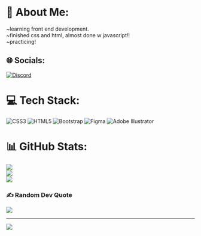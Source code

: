 # 💫 About Me:
~learning front end development.<br>~finished css and html, almost done w javascript!!<br>~practicing!


## 🌐 Socials:
[![Discord](https://img.shields.io/badge/Discord-%237289DA.svg?logo=discord&logoColor=white)](https://discord.gg/irisxiiiv) 

# 💻 Tech Stack:
![CSS3](https://img.shields.io/badge/css3-%231572B6.svg?style=for-the-badge&logo=css3&logoColor=white) ![HTML5](https://img.shields.io/badge/html5-%23E34F26.svg?style=for-the-badge&logo=html5&logoColor=white) ![Bootstrap](https://img.shields.io/badge/bootstrap-%23563D7C.svg?style=for-the-badge&logo=bootstrap&logoColor=white) 	![Figma](https://img.shields.io/badge/figma-%23F24E1E.svg?style=for-the-badge&logo=figma&logoColor=white) ![Adobe Illustrator](https://img.shields.io/badge/adobeillustrator-%23FF9A00.svg?style=for-the-badge&logo=adobeillustrator&logoColor=white)
# 📊 GitHub Stats:
![](https://github-readme-stats.vercel.app/api?username=yomna770&theme=dark&hide_border=false&include_all_commits=false&count_private=false)<br/>
![](https://github-readme-streak-stats.herokuapp.com/?user=yomna770&theme=dark&hide_border=false)<br/>
![](https://github-readme-stats.vercel.app/api/top-langs/?username=yomna770&theme=dark&hide_border=false&include_all_commits=false&count_private=false&layout=compact)

### ✍️ Random Dev Quote
![](https://quotes-github-readme.vercel.app/api?type=vetical&theme=tokyonight)

---
[![](https://visitcount.itsvg.in/api?id=yomna770&icon=0&color=1)](https://visitcount.itsvg.in)

<!-- Proudly created with GPRM ( https://gprm.itsvg.in ) -->
